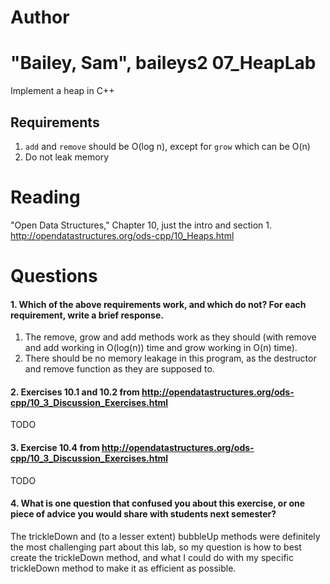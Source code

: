 Author
==========
"Bailey, Sam", baileys2
07_HeapLab
==============

Implement a heap in C++

Requirements
------------

1. `add` and `remove` should be O(log n), except for `grow` which can be O(n)
2. Do not leak memory

Reading
=======
"Open Data Structures," Chapter 10, just the intro and section 1. http://opendatastructures.org/ods-cpp/10_Heaps.html

Questions
=========

#### 1. Which of the above requirements work, and which do not? For each requirement, write a brief response.

1. The remove, grow and add methods work as they should (with remove and add working in O(log(n)) time and grow working in O(n) time).
2. There should be no memory leakage in this program, as the destructor and remove function as they are supposed to.

#### 2. Exercises 10.1 and 10.2 from http://opendatastructures.org/ods-cpp/10_3_Discussion_Exercises.html
TODO

#### 3. Exercise 10.4 from http://opendatastructures.org/ods-cpp/10_3_Discussion_Exercises.html
TODO

#### 4. What is one question that confused you about this exercise, or one piece of advice you would share with students next semester?

The trickleDown and (to a lesser extent) bubbleUp methods were definitely the most challenging part about this lab, so my question is how to best create the trickleDown method, and what I could do with my specific trickleDown method to make it as efficient as possible.